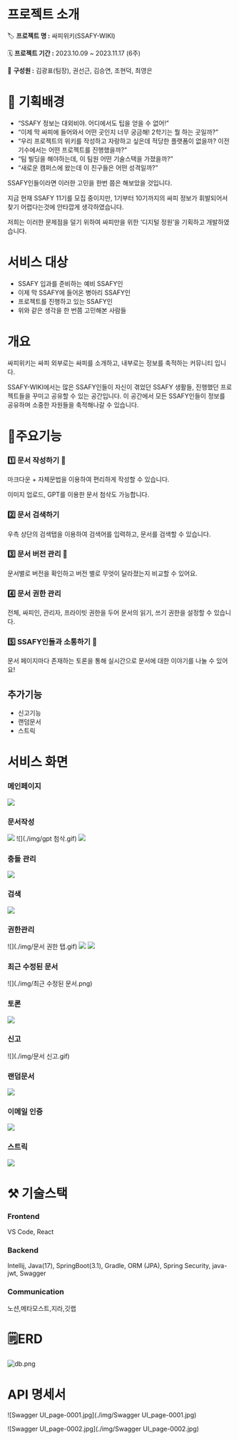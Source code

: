 # 프로젝트 소개

🏷️ **프로젝트 명 :** 싸피위키(SSAFY-WIKI)

🗓️ **프로젝트 기간 :** 2023.10.09 ~ 2023.11.17 (6주)

👥 **구성원 :** 김광표(팀장), 권선근, 김승연, 조현덕, 최영은

# 🧐 기획배경

- “SSAFY 정보는 대외비야. 어디에서도 팁을 얻을 수 없어!”
- “이제 막 싸피에 들어와서 어떤 곳인지 너무 궁금해! 2학기는 뭘 하는 곳일까?”
- “우리 프로젝트의 위키를 작성하고 자랑하고 싶은데 적당한 플랫폼이 없을까? 이전 기수에서는 어떤 프로젝트를 진행했을까?”
- “팀 빌딩을 해야하는데, 이 팀원 어떤 기술스택을 가졌을까?”
- “새로운 캠퍼스에 왔는데 이 친구들은 어떤 성격일까?”

SSAFY인들이라면 이러한 고민을 한번 쯤은 해보았을 것입니다.

지금 현재 SSAFY 11기를 모집 중이지만, 1기부터 10기까지의 싸피 정보가 휘발되어서 찾기 어렵다는것에 안타깝게 생각하였습니다.

저희는 이러한 문제점을 덜기 위하여 싸피만을 위한 ‘디지털 정원’을 기획하고 개발하였습니다.

# 서비스 대상

- SSAFY 입과를 준비하는 예비 SSAFY인
- 이제 막 SSAFY에 들어온 병아리 SSAFY인
- 프로젝트를 진행하고 있는 SSAFY인
- 위와 같은 생각을 한 번쯤 고민해본 사람들

# 개요

싸피위키는 싸피 외부로는 싸피를 소개하고, 내부로는 정보를 축적하는 커뮤니티 입니다.

SSAFY-WIKI에서는 많은 SSAFY인들이 자신이 겪었던 SSAFY 생활들, 진행했던 프로젝트들을 꾸미고 공유할 수 있는 공간입니다. 이 공간에서 모든 SSAFY인들이 정보를 공유하며 소중한 자원들을 축적해나갈 수 있습니다.

# 💠주요기능

### 1️⃣ 문서 작성하기 📄

마크다운 + 자체문법을 이용하여 편리하게 작성할 수 있습니다.

이미지 업로드, GPT를 이용한 문서 첨삭도 가능합니다.

### 2️⃣ 문서 검색하기

우측 상단의 검색탭을 이용하여 검색어를 입력하고, 문서를 검색할 수 있습니다.

### 3️⃣ 문서 버전 관리 🔧

문서별로 버전을 확인하고 버전 별로 무엇이 달라졌는지 비교할 수 있어요. 

### 4️⃣ 문서 권한 관리

전체, 싸피인, 관리자, 프라이빗 권한을 두어 문서의 읽기, 쓰기 권한을 설정할 수 있습니다.

### 5️⃣ SSAFY인들과 소통하기 👯

문서 페이지마다 존재하는 토론을 통해 실시간으로 문서에 대한 이야기를 나눌 수 있어요!

## 추가기능

- 신고기능
- 랜덤문서
- 스트릭

# 서비스 화면

### 메인페이지
![](./img/메인페이지.png)
### 문서작성
![](./img/문서-작성-페이지로-이동.gif)
![](./img/gpt 첨삭.gif)
![](./img/문서-작성-후-등록.gif)

### 충돌 관리
![](./img/병합-충돌.gif)

### 검색
![](./img/검색.png)

### 권한관리
![](./img/문서 권한 탭.gif)
![](./img/읽기-권한-없음.gif)
![](./img/쓰기-권한-없음.gif)

### 최근 수정된 문서
![](./img/최근 수정된 문서.png)

### 토론
![](./img/토론.png)

### 신고
![](./img/문서 신고.gif)

### 랜덤문서
![](./img/랜덤문서.gif)

### 이메일 인증
![](./img/이메일-인증.gif)

### 스트릭
![](./img/스트릭.gif)


# ⚒ 기술스택

### Frontend

VS Code, React

### Backend

Intellij, Java(17), SpringBoot(3.1), Gradle, ORM (JPA), Spring Security, java-jwt, Swagger

### Communication

노션,메타모스트,지라,깃랩

# 🗒️ERD

![db.png](./img/db.png)

# API 명세서

![Swagger UI_page-0001.jpg](./img/Swagger UI_page-0001.jpg)

![Swagger UI_page-0002.jpg](./img/Swagger UI_page-0002.jpg)
